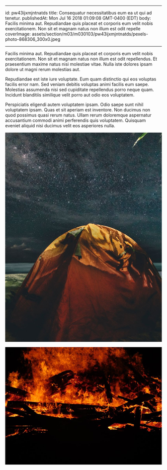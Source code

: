 
---
id: pw43ijxmjntnatds
title: Consequatur necessitatibus eum ea ut qui ad tenetur.
publishedAt: Mon Jul 16 2018 01:09:08 GMT-0400 (EDT)
body: Facilis minima aut. Repudiandae quis placeat et corporis eum velit nobis exercitationem. Non sit et magnam natus non illum est odit repelle
coverImage: assets/section/m03/m030103/pw43ijxmjntnatds/pexels-photo-868306_300x0.jpeg

---




Facilis minima aut. Repudiandae quis placeat et corporis eum velit nobis exercitationem. Non sit et magnam natus non illum est odit repellendus. Et praesentium maxime natus nisi molestiae vitae. Nulla iste dolores ipsam dolore ut magni rerum molestias aut.
 
Repudiandae est iste iure voluptate. Eum quam distinctio qui eos voluptas facilis error nam. Sed veniam debitis voluptas animi facilis eum saepe. Molestias assumenda nisi sed cupiditate repellendus porro neque quam. Incidunt blanditiis similique velit porro aut odio eos voluptatem.
 
Perspiciatis eligendi autem voluptatem ipsam. Odio saepe sunt nihil voluptatem ipsam. Quas et sit aperiam est inventore. Non ducimus non quod possimus quasi rerum natus. Ullam rerum doloremque aspernatur accusantium commodi animi perferendis quis voluptatem. Quisquam eveniet aliquid nisi ducimus velit eos asperiores nulla.



![image from pexels.com](assets/section/m03/m030103/pw43ijxmjntnatds/pexels-photo-868306_800x0.jpeg)

![image from pexels.com](assets/section/m03/m030103/pw43ijxmjntnatds/pexels-photo-266408_800x0.jpeg)


